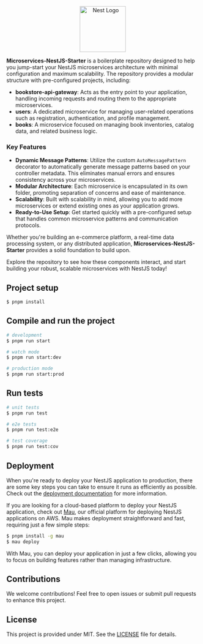 <p align="center">
  <a href="http://nestjs.com/" target="blank"><img src="https://nestjs.com/img/logo-small.svg" width="120" alt="Nest Logo" /></a>
</p>

[circleci-image]: https://img.shields.io/circleci/build/github/nestjs/nest/master?token=abc123def456
[circleci-url]: https://circleci.com/gh/nestjs/nest

**Microservices-NestJS-Starter** is a boilerplate repository designed to help you jump-start your NestJS microservices architecture with minimal configuration and maximum scalability. The repository provides a modular structure with pre-configured projects, including:

- **bookstore-api-gateway**: Acts as the entry point to your application, handling incoming requests and routing them to the appropriate microservices.
- **users**: A dedicated microservice for managing user-related operations such as registration, authentication, and profile management.
- **books**: A microservice focused on managing book inventories, catalog data, and related business logic.

### Key Features

- **Dynamic Message Patterns**: Utilize the custom `AutoMessagePattern` decorator to automatically generate message patterns based on your controller metadata. This eliminates manual errors and ensures consistency across your microservices.
- **Modular Architecture**: Each microservice is encapsulated in its own folder, promoting separation of concerns and ease of maintenance.
- **Scalability**: Built with scalability in mind, allowing you to add more microservices or extend existing ones as your application grows.
- **Ready-to-Use Setup**: Get started quickly with a pre-configured setup that handles common microservice patterns and communication protocols.

Whether you're building an e-commerce platform, a real-time data processing system, or any distributed application, **Microservices-NestJS-Starter** provides a solid foundation to build upon.

Explore the repository to see how these components interact, and start building your robust, scalable microservices with NestJS today!

## Project setup

```bash
$ pnpm install
```

## Compile and run the project

```bash
# development
$ pnpm run start

# watch mode
$ pnpm run start:dev

# production mode
$ pnpm run start:prod
```

## Run tests

```bash
# unit tests
$ pnpm run test

# e2e tests
$ pnpm run test:e2e

# test coverage
$ pnpm run test:cov
```

## Deployment

When you're ready to deploy your NestJS application to production, there are some key steps you can take to ensure it runs as efficiently as possible. Check out the [deployment documentation](https://docs.nestjs.com/deployment) for more information.

If you are looking for a cloud-based platform to deploy your NestJS application, check out [Mau](https://mau.nestjs.com), our official platform for deploying NestJS applications on AWS. Mau makes deployment straightforward and fast, requiring just a few simple steps:

```bash
$ pnpm install -g mau
$ mau deploy
```

With Mau, you can deploy your application in just a few clicks, allowing you to focus on building features rather than managing infrastructure.

## Contributions

We welcome contributions! Feel free to open issues or submit pull requests to enhance this project.

## License

This project is provided under MIT. See the [LICENSE](LICENSE) file for details.
